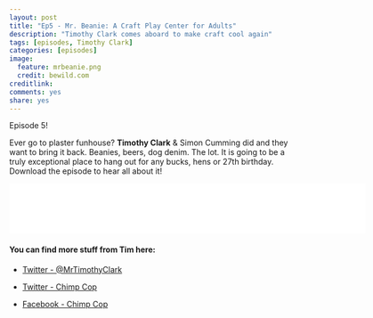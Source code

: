 ```yaml
---
layout: post
title: "Ep5 - Mr. Beanie: A Craft Play Center for Adults"
description: "Timothy Clark comes aboard to make craft cool again"
tags: [episodes, Timothy Clark]
categories: [episodes]
image:
  feature: mrbeanie.png
  credit: bewild.com
creditlink:
comments: yes
share: yes
---
```


Episode 5!

Ever go to plaster funhouse? **Timothy Clark** & Simon Cumming did and they want to bring it back. Beanies, beers, dog denim. The lot. It is going to be a truly exceptional place to hang out for any bucks, hens or 27th birthday. Download the episode to hear all about it!


<iframe style="border: none" src="//html5-player.libsyn.com/embed/episode/id/4606453/height/90/width/640/theme/custom/autonext/no/thumbnail/yes/autoplay/no/preload/no/no_addthis/no/direction/backward/no-cache/true/render-playlist/no/custom-color/87A93A/" height="90" width="640" scrolling="no"  allowfullscreen webkitallowfullscreen mozallowfullscreen oallowfullscreen msallowfullscreen></iframe>


#### You can find more stuff from Tim here:

+ [Twitter - @MrTimothyClark](https://twitter.com/MrTimothyClark)

+ [Twitter - Chimp Cop](http://twitter.com/chimpcop)

+ [Facebook - Chimp Cop](https://www.facebook.com/chimpcop/)

